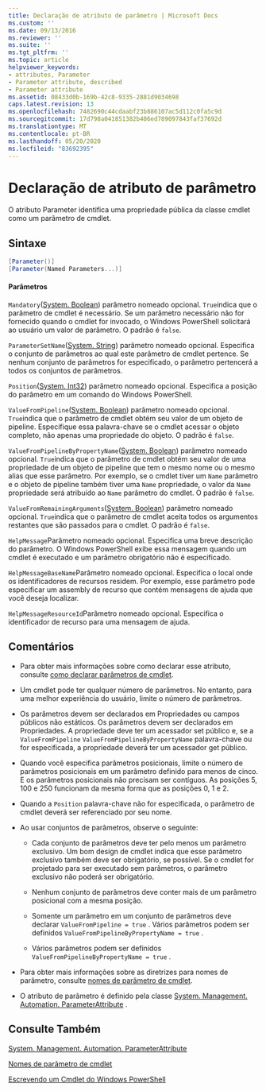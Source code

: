 ```yaml
---
title: Declaração de atributo de parâmetro | Microsoft Docs
ms.custom: ''
ms.date: 09/13/2016
ms.reviewer: ''
ms.suite: ''
ms.tgt_pltfrm: ''
ms.topic: article
helpviewer_keywords:
- attributes, Parameter
- Parameter attribute, described
- Parameter attribute
ms.assetid: 08433d0b-169b-42c8-9335-2881d9034698
caps.latest.revision: 13
ms.openlocfilehash: 7482690c44cdaabf23b886107ac5d112c0fa5c9d
ms.sourcegitcommit: 17d798a041851382b406ed789097843faf37692d
ms.translationtype: MT
ms.contentlocale: pt-BR
ms.lasthandoff: 05/20/2020
ms.locfileid: "83692395"
---
```

# <a name="parameter-attribute-declaration"></a>Declaração de atributo de parâmetro

O atributo Parameter identifica uma propriedade pública da classe cmdlet como um parâmetro de cmdlet.

## <a name="syntax"></a>Sintaxe

```csharp
[Parameter()]
[Parameter(Named Parameters...)]
```

#### <a name="parameters"></a>Parâmetros

`Mandatory`([System. Boolean](/dotnet/api/System.Boolean)) parâmetro nomeado opcional. `True`indica que o parâmetro de cmdlet é necessário. Se um parâmetro necessário não for fornecido quando o cmdlet for invocado, o Windows PowerShell solicitará ao usuário um valor de parâmetro. O padrão é `false`.

`ParameterSetName`([System. String](/dotnet/api/System.String)) parâmetro nomeado opcional. Especifica o conjunto de parâmetros ao qual este parâmetro de cmdlet pertence. Se nenhum conjunto de parâmetros for especificado, o parâmetro pertencerá a todos os conjuntos de parâmetros.

`Position`([System. Int32](/dotnet/api/System.Int32)) parâmetro nomeado opcional. Especifica a posição do parâmetro em um comando do Windows PowerShell.

`ValueFromPipeline`([System. Boolean](/dotnet/api/System.Boolean)) parâmetro nomeado opcional. `True`indica que o parâmetro de cmdlet obtém seu valor de um objeto de pipeline. Especifique essa palavra-chave se o cmdlet acessar o objeto completo, não apenas uma propriedade do objeto. O padrão é `false`.

`ValueFromPipelineByPropertyName`([System. Boolean](/dotnet/api/System.Boolean)) parâmetro nomeado opcional. `True`indica que o parâmetro de cmdlet obtém seu valor de uma propriedade de um objeto de pipeline que tem o mesmo nome ou o mesmo alias que esse parâmetro. Por exemplo, se o cmdlet tiver um `Name` parâmetro e o objeto de pipeline também tiver uma `Name` propriedade, o valor da `Name` propriedade será atribuído ao `Name` parâmetro do cmdlet. O padrão é `false`.

`ValueFromRemainingArguments`([System. Boolean](/dotnet/api/System.Boolean)) parâmetro nomeado opcional. `True`indica que o parâmetro de cmdlet aceita todos os argumentos restantes que são passados para o cmdlet. O padrão é `false`.

`HelpMessage`Parâmetro nomeado opcional. Especifica uma breve descrição do parâmetro. O Windows PowerShell exibe essa mensagem quando um cmdlet é executado e um parâmetro obrigatório não é especificado.

`HelpMessageBaseName`Parâmetro nomeado opcional. Especifica o local onde os identificadores de recursos residem. Por exemplo, esse parâmetro pode especificar um assembly de recurso que contém mensagens de ajuda que você deseja localizar.

`HelpMessageResourceId`Parâmetro nomeado opcional. Especifica o identificador de recurso para uma mensagem de ajuda.

## <a name="remarks"></a>Comentários

- Para obter mais informações sobre como declarar esse atributo, consulte [como declarar parâmetros de cmdlet](./how-to-declare-cmdlet-parameters.md).

- Um cmdlet pode ter qualquer número de parâmetros. No entanto, para uma melhor experiência do usuário, limite o número de parâmetros.

- Os parâmetros devem ser declarados em Propriedades ou campos públicos não estáticos. Os parâmetros devem ser declarados em Propriedades. A propriedade deve ter um acessador set público e, se a `ValueFromPipeline` `ValueFromPipelineByPropertyName` palavra-chave ou for especificada, a propriedade deverá ter um acessador get público.

- Quando você especifica parâmetros posicionais, limite o número de parâmetros posicionais em um parâmetro definido para menos de cinco. E os parâmetros posicionais não precisam ser contíguos. As posições 5, 100 e 250 funcionam da mesma forma que as posições 0, 1 e 2.

- Quando a `Position` palavra-chave não for especificada, o parâmetro de cmdlet deverá ser referenciado por seu nome.

- Ao usar conjuntos de parâmetros, observe o seguinte:

  - Cada conjunto de parâmetros deve ter pelo menos um parâmetro exclusivo. Um bom design de cmdlet indica que esse parâmetro exclusivo também deve ser obrigatório, se possível. Se o cmdlet for projetado para ser executado sem parâmetros, o parâmetro exclusivo não poderá ser obrigatório.

  - Nenhum conjunto de parâmetros deve conter mais de um parâmetro posicional com a mesma posição.

  - Somente um parâmetro em um conjunto de parâmetros deve declarar `ValueFromPipeline = true` . Vários parâmetros podem ser definidos `ValueFromPipelineByPropertyName = true` .

  - Vários parâmetros podem ser definidos `ValueFromPipelineByPropertyName = true` .

- Para obter mais informações sobre as diretrizes para nomes de parâmetro, consulte [nomes de parâmetro de cmdlet](standard-cmdlet-parameter-names-and-types.md).

- O atributo de parâmetro é definido pela classe [System. Management. Automation. ParameterAttribute](/dotnet/api/System.Management.Automation.ParameterAttribute) .

## <a name="see-also"></a>Consulte Também

[System. Management. Automation. ParameterAttribute](/dotnet/api/System.Management.Automation.ParameterAttribute)

[Nomes de parâmetro de cmdlet](standard-cmdlet-parameter-names-and-types.md)

[Escrevendo um Cmdlet do Windows PowerShell](./writing-a-windows-powershell-cmdlet.md)
